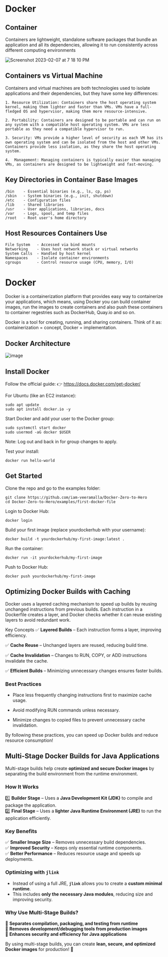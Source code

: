 # Docker

## Container 

Containers are lightweight, standalone software packages that bundle an application and all its dependencies, allowing it to run consistently across different computing environments

![Screenshot 2023-02-07 at 7 18 10 PM](https://user-images.githubusercontent.com/43399466/217262726-7cabcb5b-074d-45cc-950e-84f7119e7162.png)



## Containers vs Virtual Machine 

Containers and virtual machines are both technologies used to isolate applications and their dependencies, but they have some key differences:

    1. Resource Utilization: Containers share the host operating system kernel, making them lighter and faster than VMs. VMs have a full-fledged OS and hypervisor, making them more resource-intensive.

    2. Portability: Containers are designed to be portable and can run on any system with a compatible host operating system. VMs are less portable as they need a compatible hypervisor to run.

    3. Security: VMs provide a higher level of security as each VM has its own operating system and can be isolated from the host and other VMs. Containers provide less isolation, as they share the host operating system.

    4.  Management: Managing containers is typically easier than managing VMs, as containers are designed to be lightweight and fast-moving.

## Key Directories in Container Base Images

```
/bin    - Essential binaries (e.g., ls, cp, ps)
/sbin   - System binaries (e.g., init, shutdown)
/etc    - Configuration files
/lib    - Shared libraries
/usr    - User applications, libraries, docs
/var    - Logs, spool, and temp files
/root   - Root user's home directory

```

## Host Resources Containers Use

```
File System   - Accessed via bind mounts
Networking    - Uses host network stack or virtual networks
System Calls  - Handled by host kernel
Namespaces    - Isolate container environments
cgroups       - Control resource usage (CPU, memory, I/O)

```
# Docker 
Docker is a containerization platform that provides easy way to containerize your applications, which means, using Docker you can build container images, run the images to create containers and also push these containers to container regestries such as DockerHub, Quay.io and so on.

Docker is a tool for creating, running, and sharing containers.
Think of it as: containerization = concept, Docker = implementation.

## Docker Architecture
![image](https://user-images.githubusercontent.com/43399466/217507877-212d3a60-143a-4a1d-ab79-4bb615cb4622.png)


## Install Docker
Follow the official guide:
👉 https://docs.docker.com/get-docker/

For Ubuntu (like an EC2 instance):
```
sudo apt update
sudo apt install docker.io -y
```

Start Docker and add your user to the Docker group:

```
sudo systemctl start docker
sudo usermod -aG docker $USER
```
Note: Log out and back in for group changes to apply.

Test your install:

```
docker run hello-world
```

## Get Started
Clone the repo and go to the examples folder:

```
git clone https://github.com/iam-veeramalla/Docker-Zero-to-Hero
cd Docker-Zero-to-Hero/examples/first-docker-file
```
Login to Docker Hub:

```
docker login
```
Build your first image (replace yourdockerhub with your username):

```
docker build -t yourdockerhub/my-first-image:latest .
```
Run the container:

```
docker run -it yourdockerhub/my-first-image
```

Push to Docker Hub:

```
docker push yourdockerhub/my-first-image
```
## Optimizing Docker Builds with Caching 
Docker uses a layered caching mechanism to speed up builds by reusing unchanged instructions from previous builds. Each instruction in a Dockerfile creates a layer, and Docker checks whether it can reuse existing layers to avoid redundant work.

Key Concepts
✅ **Layered Builds** – Each instruction forms a layer, improving efficiency.

✅ **Cache Reuse** – Unchanged layers are reused, reducing build time. 

✅ **Cache Invalidation** – Changes to RUN, COPY, or ADD instructions invalidate the cache. 

✅ **Efficient Builds** – Minimizing unnecessary changes ensures faster builds.

### Best Practices
-    Place less frequently changing instructions first to maximize cache usage.

-    Avoid modifying RUN commands unless necessary.

-    Minimize changes to copied files to prevent unnecessary cache invalidation.

By following these practices, you can speed up Docker builds and reduce resource consumption! 

## Multi-Stage Docker Builds for Java Applications 

Multi-stage builds help create **optimized and secure Docker images** by separating the build environment from the runtime environment.  

### **How It Works**  
1️⃣ **Builder Stage** – Uses a **Java Development Kit (JDK)** to compile and package the application.  
2️⃣ **Final Stage** – Uses a **lighter Java Runtime Environment (JRE)** to run the application efficiently.  

### **Key Benefits**  
✅ **Smaller Image Size** – Removes unnecessary build dependencies.  
✅ **Improved Security** – Keeps only essential runtime components.  
✅ **Better Performance** – Reduces resource usage and speeds up deployments.  

### **Optimizing with `jlink`**  
- Instead of using a full JRE, **`jlink`** allows you to create a **custom minimal runtime**.  
- This includes **only the necessary Java modules**, reducing size and improving security.  

### **Why Use Multi-Stage Builds?**  
🔹 **Separates compilation, packaging, and testing from runtime**  
🔹 **Removes development/debugging tools from production images**  
🔹 **Enhances security and efficiency for Java applications**  

By using multi-stage builds, you can create **lean, secure, and optimized Docker images** for production! 🚀
